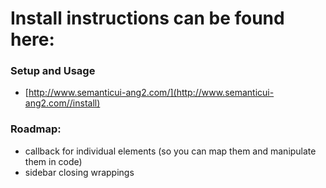 # Install instructions can be found here:

### Setup and Usage
- [http://www.semanticui-ang2.com/](http://www.semanticui-ang2.com//install)



### Roadmap:
 - callback for individual elements (so you can map them and manipulate them in code)
 - sidebar closing wrappings
